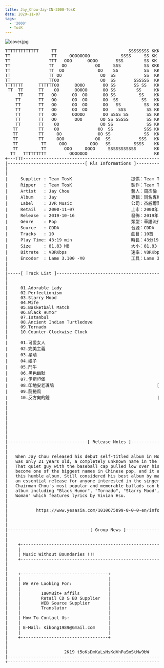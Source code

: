 ```yaml
---
title: Jay_Chou-Jay-CN-2000-TosK
date: 2020-11-07
tags: 
  - '2000'
  - TosK
---
```


![cover.jpg](https://goindex.65style.workers.dev/3:/Music/MP3/Jay_Chou-Jay-CN-2000-TosK/00-jay_chou-jay-cn-2000-proof-tosk.jpg)

<retrotxt v-slot>
<pre class="has-text-plain text-1x font-ibm_vga_8x16">TTTTTTTTTTTTT     TT                            SSSSSSSS KKKKKK    KKKK    KKKKKKK
TT                TT     OOOOOOOO            SSSS     SS KK        KKKK        KK
TT               TTT   OOO      OOOO       SSS        SS KK        KKK         KK
TT               TT   OO           OO     SSS         SS KKK       KKK        KK
TT               TT  OO             OO    SS          SS  KK       KK        KK
TT               TT OO               OO  SS           SS  KK                KK
TT               TTOO                OO  SS       SSSSSS  KK                KK
TTTTTTT      TTTTTTOO      OOOO       OO SS       SS SS   KK               KK
 TT  TT      TT    OO      OOOOO      OO SS        SS     KK              KK
     TT      TT   OO      OO  OO      OO SS         SS    KK              KK
    TT       TT   OO      OO  OO      OO  SS         SS   KK               KK
    TT       TT   OO      OO  OO      OO   SS         SS  KK                KK
    TT       TT   OO      OO  OO      OO    SSS        SS KK                 KK
    TT       TT   OO      OOOOO       OO SSSS SS       SS KK                  KK
    TT       TT   OO       OOO       OO SS SSSSS       SS KK                   KK
    TT       TT    OO                OO SS             SS KK       KK           KK
   TT        TT    OO               OO  SS            SSS KK      KKKK         KK
   TT        TT     OO              OO SS             SS  KK      KK KK       KK
   TT        TT     OOO            OO  SS           SSS   KK      KK  KK    KKK
   TT         TT     OOO         OOO   SS         SSSS    KK       KK  KK  KKK
   TT         TT       OOO     OOOO     SSSSSSSSSSS       KK KKKKKKKK  KK KKK
  TT   TTTTTTTTT         OOOOOOO                          KKKK          KKKK
+---TTT-----------------------------------------------------------------KKK----+
|------------------------------[ Rls Informations ]----------------------------|
|                                                                              |
|                                                                              |
|     Supplier : Team TosK                       提供：Team TosK               |
|     Ripper   : Team TosK                       製作：Team TosK               |
|     Artist   : Jay Chou                        藝人：周杰倫                  |
|     Album    : Jay                             專輯：同名專輯                |
|     Label    : JVR Music                       公司：杰威爾音樂              |
|     Retail   : 2000-11-07                      上市：2000年11月07日          |
|     Release  : 2019-10-16                      發佈：2019年10月16日          |
|     Genre    : Pop                             類型：華語流行                |
|     Source   : CDDA                            音源：CDDA                    |
|     Tracks   : 10                              曲目：10首                    |
|     Play Time: 43:19 min                       時長：43分19秒                |
|     Size     : 81.83 MB                        大小：81.83 MB                |
|     Bitrate  : VBRKbps                         速率：VBRKbps                 |
|     Encoder  : Lame 3.100 -V0                  工具：Lame 3.100 -V0          |
|                                                                              |
|                                                                              |
|-----[ Track List ]-----------------------------------------------------------|
|                                                                              |
|                                                                              |
|     01.Adorable Lady                                       [03:59]           |
|     02.Perfectionism                                       [04:05]           |
|     03.Starry Mood                                         [04:19]           |
|     04.Wife                                                [04:31]           |
|     05.Basketball Match                                    [04:39]           |
|     06.Black Humor                                         [04:43]           |
|     07.Istanbul                                            [03:29]           |
|     08.Ancient Indian Turtledove                           [05:05]           |
|     09.Tornado                                             [04:11]           |
|     10.Counter-Clockwise Clock                             [04:18]           |
|                                                            -------           |
|     01.可愛女人                                            [03:59]           |
|     02.完美主義                                            [04:05]           |
|     03.星晴                                                [04:19]           |
|     04.娘子                                                [04:31]           |
|     05.鬥牛                                                [04:39]           |
|     06.黑色幽默                                            [04:43]           |
|     07.伊斯坦堡                                            [03:29]           |
|     08.印地安老斑鳩                                        [05:05]           |
|     09.龍捲風                                              [04:11]           |
|     10.反方向的鐘                                          [04:18]           |
|                                                            -------           |
|                                                             43:19 min        |
|                                                             81.83 MB         |
|                                                                              |
|                                                                              |
|                                                                              |
|                                                                              |
|                                                                              |
|-------------------------------[ Release Notes ]------------------------------|
|                                                                              |
|                                                                              |
|   When Jay Chou released his debut self-titled album in November 2000, he    |
|   was only 21 years old, a completely unknown name in the music industry.    |
|   That quiet guy with the baseball cap pulled low over his eyes would        |
|   become one of the biggest names in Chinese pop, and it all began with      |
|   this humble album. Still considered his best album by many fans, Jay is    |
|   an essential release for anyone interested in the singer's music. Some of  |
|   Chairman Chou's most popular and memorable ballads can be found on this    |
|   album including "Black Humor", "Tornado", "Starry Mood", and "Adorable     |
|   Woman" which features lyrics by Vivian Hsu.                                |
|                                                                              |
|                                                                              |
|           https://www.yesasia.com/1010675099-0-0-0-en/info.html              |
|                                                                              |
|                                                                              |
|                                                                              |
|--------------------------------[ Group News ]--------------------------------|
|                                                                              |
|                                                                              |
|    +--------------------------------------------------------------------+    |
|    |                                                                    |    |
|    | Music Without Boundaries !!!                                       |    |
|    +--------------------------------------------------------------------+    |
|                                                                              |
|                                                                              |
|    +----------------------------------+                                      |
|    |                                  |                                      |
|    | We Are Looking For:              |                                      |
|    |                                  |                                      |
|    |        100MBit+ affils           |                                      |
|    |        Retail CD &amp; BD Supplier   |                                      |
|    |        WEB Source Supplier       |                                      |
|    |        Translator                |                                      |
|    |                                  |                                      |
|    | How To Contact Us:               |                                      |
|    |                                  |                                      |
|    | E-Mail: Kikong1989@Gmail.com     |                                      |
|    |                                  |                    RlS No. 1654      |
|    +----------------------------------+                                      |
|                                                                              |
|                                                                              |
|                      2K19 t5oKsDmKaLsHsKdVhPaSmStMw9bW                       |
|------------------------------------------------------------------------------|
+------------------------------------------------------------------------------+
<span class="dos-cursor">_</span></pre>
</retrotxt>

<a-player 
    :options="{
        audio: [
          {
            name: '可愛女人',
            artist: '周杰倫',
            url: 'https://goindex.65style.workers.dev/3:/Music/MP3/Jay_Chou-Jay-CN-2000-TosK/01-jay_chou-adorable_lady-tosk.mp3',
            cover: 'https://goindex.65style.workers.dev/3:/Music/MP3/Jay_Chou-Jay-CN-2000-TosK/00-jay_chou-jay-cn-2000-proof-tosk.jpg',
            theme: '#ebd0c2'
          },
        ]
    }"
/>

<download url="https://mirrorace.org/m/53N5U"/>

